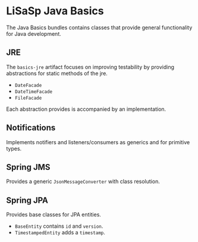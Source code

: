 # LiSaSp Java Basics

The Java Basics bundles contains classes that provide general functionality for Java development.

## JRE

The ```basics-jre``` artifact focuses on improving testability by providing abstractions for static methods of the jre.

- ```DateFacade```
- ```DateTimeFacade```
- ```FileFacade```

Each abstraction provides is accompanied by an implementation.

## Notifications

Implements notifiers and listeners/consumers as generics and for primitive types.

## Spring JMS

Provides a generic ```JsonMessageConverter``` with class resolution.

## Spring JPA

Provides base classes for JPA entities.

- ```BaseEntity``` contains ```id``` and ```version```.
- ```TimestampedEntity``` adds a ```timestamp```.
